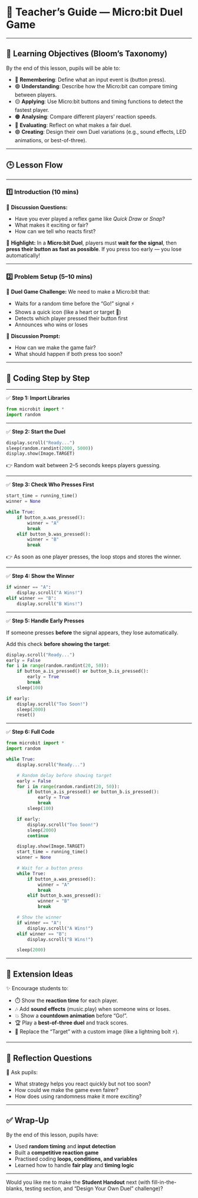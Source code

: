 

# 📘 **Teacher’s Guide — Micro:bit Duel Game**

---

## 🎯 Learning Objectives (Bloom’s Taxonomy)

By the end of this lesson, pupils will be able to:

* 🔵 **Remembering**: Define what an input event is (button press).
* 🟢 **Understanding**: Describe how the Micro:bit can compare timing between players.
* 🟡 **Applying**: Use Micro:bit buttons and timing functions to detect the fastest player.
* 🟠 **Analysing**: Compare different players’ reaction speeds.
* 🔴 **Evaluating**: Reflect on what makes a fair duel.
* 🟣 **Creating**: Design their own Duel variations (e.g., sound effects, LED animations, or best-of-three).

---

## 🕒 Lesson Flow

---

### 1️⃣ Introduction (10 mins)

💬 **Discussion Questions:**

* Have you ever played a reflex game like *Quick Draw* or *Snap*?
* What makes it exciting or fair?
* How can we tell who reacts first?

📌 **Highlight:**
In a **Micro:bit Duel**, players must **wait for the signal**, then **press their button as fast as possible**.
If you press too early — you lose automatically!

---

### 2️⃣ Problem Setup (5–10 mins)

🌟 **Duel Game Challenge:**
We need to make a Micro:bit that:

* Waits for a random time before the “Go!” signal ⚡
* Shows a quick icon (like a heart or target 🎯)
* Detects which player pressed their button first
* Announces who wins or loses

💬 **Discussion Prompt:**

* How can we make the game fair?
* What should happen if both press too soon?

---

## 🧠 Coding Step by Step

---

✅ **Step 1: Import Libraries**

```python
from microbit import *
import random
```

---

✅ **Step 2: Start the Duel**

```python
display.scroll("Ready...")
sleep(random.randint(2000, 5000))
display.show(Image.TARGET)
```

👉 Random wait between 2–5 seconds keeps players guessing.

---

✅ **Step 3: Check Who Presses First**

```python
start_time = running_time()
winner = None

while True:
    if button_a.was_pressed():
        winner = "A"
        break
    elif button_b.was_pressed():
        winner = "B"
        break
```

👉 As soon as one player presses, the loop stops and stores the winner.

---

✅ **Step 4: Show the Winner**

```python
if winner == "A":
    display.scroll("A Wins!")
elif winner == "B":
    display.scroll("B Wins!")
```

---

✅ **Step 5: Handle Early Presses**

If someone presses **before** the signal appears, they lose automatically.

Add this check **before showing the target**:

```python
display.scroll("Ready...")
early = False
for i in range(random.randint(20, 50)):
    if button_a.is_pressed() or button_b.is_pressed():
        early = True
        break
    sleep(100)

if early:
    display.scroll("Too Soon!")
    sleep(2000)
    reset()
```

---

✅ **Step 6: Full Code**

```python
from microbit import *
import random

while True:
    display.scroll("Ready...")

    # Random delay before showing target
    early = False
    for i in range(random.randint(20, 50)):
        if button_a.is_pressed() or button_b.is_pressed():
            early = True
            break
        sleep(100)

    if early:
        display.scroll("Too Soon!")
        sleep(2000)
        continue

    display.show(Image.TARGET)
    start_time = running_time()
    winner = None

    # Wait for a button press
    while True:
        if button_a.was_pressed():
            winner = "A"
            break
        elif button_b.was_pressed():
            winner = "B"
            break

    # Show the winner
    if winner == "A":
        display.scroll("A Wins!")
    elif winner == "B":
        display.scroll("B Wins!")

    sleep(2000)
```

---

## 🧩 Extension Ideas

✨ Encourage students to:

* ⏱️ Show the **reaction time** for each player.
* 🎶 Add **sound effects** (music.play) when someone wins or loses.
* 💥 Show a **countdown animation** before “Go!”.
* 🏆 Play a **best-of-three duel** and track scores.
* 🎨 Replace the “Target” with a custom image (like a lightning bolt ⚡).

---

## 🧠 Reflection Questions

💬 Ask pupils:

* What strategy helps you react quickly but not too soon?
* How could we make the game even fairer?
* How does using randomness make it more exciting?

---

## ✅ Wrap-Up

By the end of this lesson, pupils have:

* Used **random timing** and **input detection**
* Built a **competitive reaction game**
* Practised coding **loops, conditions, and variables**
* Learned how to handle **fair play** and **timing logic**

---

Would you like me to make the **Student Handout** next (with fill-in-the-blanks, testing section, and “Design Your Own Duel” challenge)?
